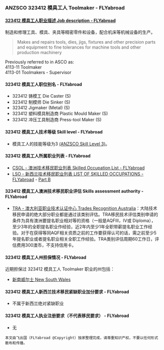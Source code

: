 ### ANZSCO 323412 模具工人 Toolmaker - FLYabroad ###

#### [323412 模具工人职业描述 Job description - FLYabroad](http://www.flyabroadvisa.com/anzsco/3234.html#323412)

制造和修理工具、模具、夹具等精密零件和设备，配合机床等机械设备的生产。 

> Makes and repairs tools, dies, jigs, fixtures and other precision parts and equipment to fine tolerances for machine tools and other production machinery

Previously referred to in ASCO as:  
4113-11 Toolmaker  
4113-01 Toolmakers - Supervisor

#### 323412 模具工人职位别名 - FLYabroad
 
- 323412	 铸模工 Die Caster (S)
- 323412 制模师  Die Sinker (S)
- 323412 Jigmaker (Metal) (S)
- 323412 塑料模具制造商 Plastic Mould Maker (S)
- 323412 冲压工具制造商 Press-tool Maker (S)

#### 323412 模具工人技术等级 Skill level - FLYabroad

- 模具工人的技能等级为3 [(ANZSCO Skill Level 3)](http://www.flyabroadvisa.com/anzsco/)。

#### 323412 模具工人所属职业列表 - FLYabroad

- [CSOL - 澳洲技术移民职业列表 Skilled Occupation List - FLYabroad](http://www.flyabroadvisa.com/sol/)
- [LSO - 新西兰技术移民职业列表 LIST OF SKILLED OCCUPATIONS - FLYabroad](http://nz.flyabroadvisa.com/lso/) - [Part B](partb)

#### 323412 模具工人澳洲技术移民职业评估 Skills assessment authority - FLYabroad

- [TRA - 澳大利亚职业技术认证中心 Trades Recognition Australia](http://www.flyabroadvisa.com/ass/tra.html)：大陆技术移民申请的绝大部分职业都是通过该类别评估。TRA移民技术评估类别申请的条件为具有澳洲要提名职业相对等的资格（一般是AQFIII，IV或 Diploma），至少3年的全职提名职业作经验，近2年内至少1年全职带薪提名职业工作经验。对于在获得等同AQF相关资质之前的工作要获得认可的话，需之前至少5年提名职业或者提名职业相关全职工作经验。TRA类别评估周期60工作日，评估费用300澳币，不支持信用卡。

#### 323412 模具工人州担保情况 - FLYabroad

近期担保过 323412 模具工人 Toolmaker 职业的州包括：

- [新南威尔士 New South Wales](http://www.flyabroadvisa.com/zdb/nsw.html)

#### 323412 模具工人新西兰技术移民紧缺职业加分要求 - FLYabroad

- 不属于新西兰绝对紧缺职业

#### 323412 模具工人执业注册要求（不代表移民要求） - FLYabroad

- 无

`本文由飞出国（FLYabroad @Copyright）独家整理完成，请尊重知识产权，不要以任何形式散布和传播。`